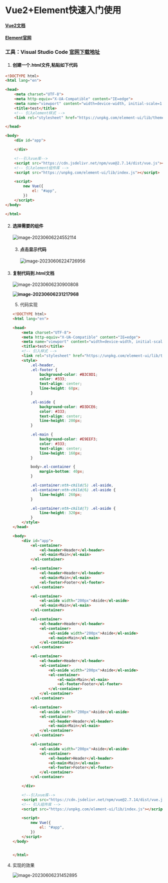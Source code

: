 # Vue2+Element快速入门使用

#### [Vue2文档](https://v2.cn.vuejs.org/v2/guide/installation.html)

#### [Element官网](https://element.eleme.cn/#/zh-CN/component/quickstart)

### 工具：Visual Studio Code [官网下载地址](https://code.visualstudio.com/)

1. #### 创建一个.html文件,粘贴如下代码

```html
<!DOCTYPE html>
<html lang="en">

<head>
    <meta charset="UTF-8">
    <meta http-equiv="X-UA-Compatible" content="IE=edge">
    <meta name="viewport" content="width=device-width, initial-scale=1.0">
    <title>test</title>
    <!-- 引入element样式 -->
    <link rel="stylesheet" href="https://unpkg.com/element-ui/lib/theme-chalk/index.css">

</head>

<body>
    <div id="app">

    </div>

    <!--引入vue库-->
    <script src="https://cdn.jsdelivr.net/npm/vue@2.7.14/dist/vue.js"></script>
    <!-- 引入element组件库 -->
    <script src="https://unpkg.com/element-ui/lib/index.js"></script>

    <script>
        new Vue({
            el: "#app",
        })
    </script>
</body>

</html>
```

2. #### 选择需要的组件

   ![image-20230606224552114](C:\Users\47052\Desktop\image-20230606224552114.png)

   3. #### 点击显示代码

      ![image-20230606224726956](C:\Users\47052\Desktop\image-20230606224726956.png)



4. #### 复制代码到.html文档

   ![image-20230606230900808](C:\Users\47052\AppData\Roaming\Typora\typora-user-images\image-20230606230900808.png)

   **![image-20230606231217968](C:\Users\47052\AppData\Roaming\Typora\typora-user-images\image-20230606231217968.png)**

   5. 代码实现

   ```html
   <!DOCTYPE html>
   <html lang="en">
   
   <head>
       <meta charset="UTF-8">
       <meta http-equiv="X-UA-Compatible" content="IE=edge">
       <meta name="viewport" content="width=device-width, initial-scale=1.0">
       <title>test</title>
       <!-- 引入样式 -->
       <link rel="stylesheet" href="https://unpkg.com/element-ui/lib/theme-chalk/index.css">
       <style>
           .el-header,
           .el-footer {
               background-color: #B3C0D1;
               color: #333;
               text-align: center;
               line-height: 60px;
           }
   
           .el-aside {
               background-color: #D3DCE6;
               color: #333;
               text-align: center;
               line-height: 200px;
           }
   
           .el-main {
               background-color: #E9EEF3;
               color: #333;
               text-align: center;
               line-height: 160px;
           }
   
           body>.el-container {
               margin-bottom: 40px;
           }
   
           .el-container:nth-child(5) .el-aside,
           .el-container:nth-child(6) .el-aside {
               line-height: 260px;
           }
   
           .el-container:nth-child(7) .el-aside {
               line-height: 320px;
           }
       </style>
   </head>
   
   <body>
       <div id="app">
           <el-container>
               <el-header>Header</el-header>
               <el-main>Main</el-main>
           </el-container>
   
           <el-container>
               <el-header>Header</el-header>
               <el-main>Main</el-main>
               <el-footer>Footer</el-footer>
           </el-container>
   
           <el-container>
               <el-aside width="200px">Aside</el-aside>
               <el-main>Main</el-main>
           </el-container>
   
           <el-container>
               <el-header>Header</el-header>
               <el-container>
                   <el-aside width="200px">Aside</el-aside>
                   <el-main>Main</el-main>
               </el-container>
           </el-container>
   
           <el-container>
               <el-header>Header</el-header>
               <el-container>
                   <el-aside width="200px">Aside</el-aside>
                   <el-container>
                       <el-main>Main</el-main>
                       <el-footer>Footer</el-footer>
                   </el-container>
               </el-container>
           </el-container>
   
           <el-container>
               <el-aside width="200px">Aside</el-aside>
               <el-container>
                   <el-header>Header</el-header>
                   <el-main>Main</el-main>
               </el-container>
           </el-container>
   
           <el-container>
               <el-aside width="200px">Aside</el-aside>
               <el-container>
                   <el-header>Header</el-header>
                   <el-main>Main</el-main>
                   <el-footer>Footer</el-footer>
               </el-container>
           </el-container>
   
       </div>
   
       <!--引入vue库-->
       <script src="https://cdn.jsdelivr.net/npm/vue@2.7.14/dist/vue.js"></script>
       <!-- 引入组件库 -->
       <script src="https://unpkg.com/element-ui/lib/index.js"></script>
   
       <script>
           new Vue({
               el: "#app",
           })
       </script>
   </body>
   
   
   </html>
   ```

6. 实现的效果

   ![image-20230606231452895](C:\Users\47052\AppData\Roaming\Typora\typora-user-images\image-20230606231452895.png)